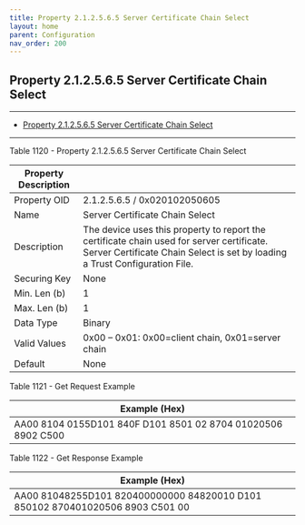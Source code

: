 ```yaml
---
title: Property 2.1.2.5.6.5 Server Certificate Chain Select
layout: home
parent: Configuration
nav_order: 200
---
```


## Property 2.1.2.5.6.5 Server Certificate Chain Select

---

- [Property 2.1.2.5.6.5 Server Certificate Chain Select](#property-212565-server-certificate-chain-select)

---


Table 1120 - Property 2.1.2.5.6.5 Server Certificate Chain Select

| Property Description |  |
|----|----|
| Property OID | 2.1.2.5.6.5 / 0x020102050605 |
| Name | Server Certificate Chain Select |
| Description | The device uses this property to report the certificate chain used for server certificate. Server Certificate Chain Select is set by loading a Trust Configuration File. |
| Securing Key | None |
| Min. Len (b) | 1 |
| Max. Len (b) | 1 |
| Data Type | Binary |
| Valid Values | 0x00 – 0x01: 0x00=client chain, 0x01=server chain |
| Default | None |

Table 1121 - Get Request Example

| Example (Hex)                                                |
|--------------------------------------------------------------|
| AA00 8104 0155D101 840F D101 8501 02 8704 01020506 8902 C500 |

Table 1122 - Get Response Example

| Example (Hex) |
|----|
| AA00 81048255D101 820400000000 84820010 D101 850102 870401020506 8903 C501 00 |

##